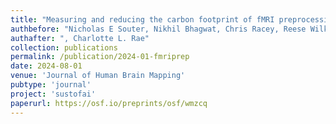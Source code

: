 ```yaml
---
title: "Measuring and reducing the carbon footprint of fMRI preprocessing in fMRIPrep"
authbefore: "Nicholas E Souter, Nikhil Bhagwat, Chris Racey, Reese Wilkinson, Niall W Duncan, Gabrielle Samuel, Loïc Lannelongue, " 
authafter: ", Charlotte L. Rae"
collection: publications
permalink: /publication/2024-01-fmriprep
date: 2024-08-01
venue: 'Journal of Human Brain Mapping'
pubtype: 'journal'
project: 'sustofai'
paperurl: https://osf.io/preprints/osf/wmzcq
---
```

